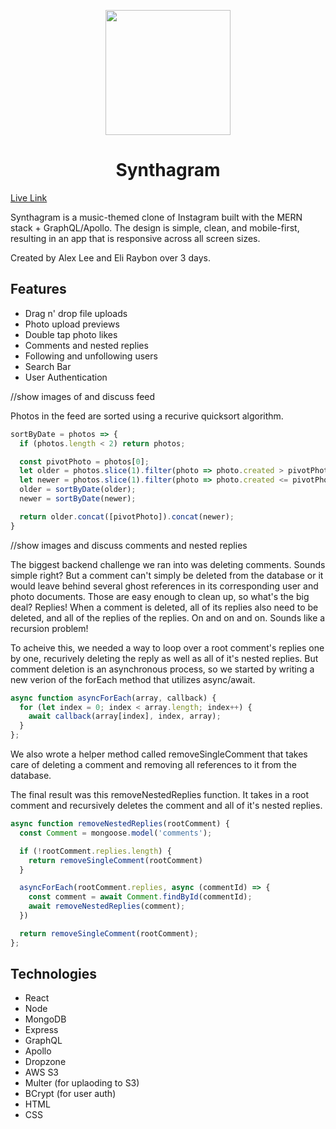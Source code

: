 <p align="center">
  <a href="http://synthagram.herokuapp.com/">
    <img height="200px" src="https://github.com/eliraybon/synthagram/blob/master/client/public/synthagram-favicon.png">
  </a>
</p>


# <h1 align="center">Synthagram</h1>

[Live Link](http://synthagram.herokuapp.com/)

Synthagram is a music-themed clone of Instagram built with the MERN stack + GraphQL/Apollo. The design is simple, clean, and mobile-first, resulting in an app that is responsive across all screen sizes. 

Created by Alex Lee and Eli Raybon over 3 days. 

## Features
-  Drag n' drop file uploads
-  Photo upload previews
-  Double tap photo likes 
-  Comments and nested replies
-  Following and unfollowing users 
-  Search Bar
-  User Authentication

//show images of and discuss feed

Photos in the feed are sorted using a recurive quicksort algorithm. 

```js
sortByDate = photos => {
  if (photos.length < 2) return photos;

  const pivotPhoto = photos[0];
  let older = photos.slice(1).filter(photo => photo.created > pivotPhoto.created);
  let newer = photos.slice(1).filter(photo => photo.created <= pivotPhoto.created);
  older = sortByDate(older);
  newer = sortByDate(newer);

  return older.concat([pivotPhoto]).concat(newer);
} 
```

//show images and discuss comments and nested replies

The biggest backend challenge we ran into was deleting comments. Sounds simple right? But a comment can't simply be deleted from the database or it would leave behind several ghost references in its corresponding user and photo documents. Those are easy enough to clean up, so what's the big deal? Replies! When a comment is deleted, all of its replies also need to be deleted, and all of the replies of the replies. On and on and on. Sounds like a recursion problem! 

To acheive this, we needed a way to loop over a root comment's replies one by one, recurively deleting the reply as well as all of it's nested replies. But comment deletion is an asynchronous process, so we started by writing a new verion of the forEach method that utilizes async/await. 

```js
async function asyncForEach(array, callback) {
  for (let index = 0; index < array.length; index++) {
    await callback(array[index], index, array);
  }
};
```

We also wrote a helper method called removeSingleComment that takes care of deleting a comment and removing all references to it from the database. 

The final result was this removeNestedReplies function. It takes in a root comment and recursively deletes the comment and all of it's nested replies.

```js
async function removeNestedReplies(rootComment) {
  const Comment = mongoose.model('comments');

  if (!rootComment.replies.length) {
    return removeSingleComment(rootComment)
  }

  asyncForEach(rootComment.replies, async (commentId) => {
    const comment = await Comment.findById(commentId);
    await removeNestedReplies(comment);
  })

  return removeSingleComment(rootComment);
};
```

## Technologies 
- React
- Node
- MongoDB
- Express
- GraphQL
- Apollo
- Dropzone
- AWS S3
- Multer (for uplaoding to S3)
- BCrypt (for user auth)
- HTML
- CSS 



